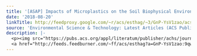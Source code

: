```yaml
---
title: '[ASAP] Impacts of Microplastics on the Soil Biophysical Environment'
date: '2018-08-20'
linkTitle: http://feedproxy.google.com/~r/acs/esthag/~3/GnP-YsV1zao/acs.est.8b02212
source: 'Environmental Science & Technology: Latest Articles (ACS Publications)'
description: |-
  <p><img src="https://pubs.acs.org/appl/literatum/publisher/achs/journals/content/esthag/0/esthag.ahead-of-print/acs.est.8b02212/20180820/images/medium/es-2018-02212s_0008.gif" alt="TOC Graphic"/></p><div><cite>Environmental Science & Technology</cite></div><div>DOI: 10.1021/acs.est.8b02212</div><div class="feedflare">
  <a href="http://feeds.feedburner.com/~ff/acs/esthag?a=GnP-YsV1zao:9qw8-4XnlgE:yIl2AUoC8zA"><img src="http://feeds.feedburner.com/~ff/acs/esthag?d=yIl2AUoC8zA" border="0"></img></a>
---
```

